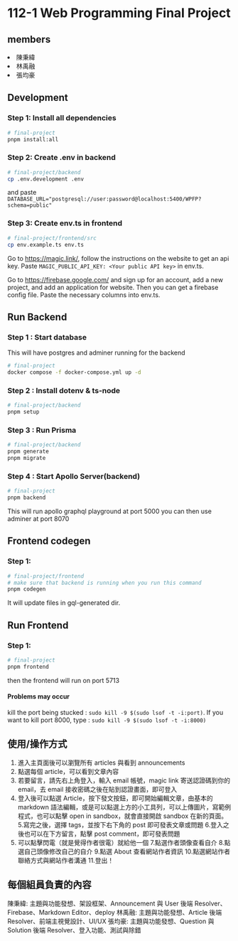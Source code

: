 # 112-1 Web Programming Final Project

## members

<nl>
  <li>陳秉緯</li>
  <li>林禹融</li>
  <li>張均豪</li>
</nl>

## Development

### Step 1: Install all dependencies

```sh
# final-project
pnpm install:all
```

### Step 2: Create .env in backend

```sh
# final-project/backend
cp .env.development .env
```

and paste `DATABASE_URL="postgresql://user:password@localhost:5400/WPFP?schema=public"`

### Step 3: Create env.ts in frontend

```sh
# final-project/frontend/src
cp env.example.ts env.ts
```

Go to https://magic.link/, follow the instructions on the website to get an api key.
Paste `MAGIC_PUBLIC_API_KEY: <Your public API key>` in env.ts.

Go to https://firebase.google.com/ and sign up for an account, add a new project, and add an application for website. Then you can get a firebase config file. Paste the necessary columns into env.ts.

## Run Backend

### Step 1 : Start database

This will have postgres and adminer running for the backend

```sh
# final-project
docker compose -f docker-compose.yml up -d
```

### Step 2 : Install dotenv & ts-node

```sh
# final-project/backend
pnpm setup
```

### Step 3 : Run Prisma

```sh
# final-project/backend
pnpm generate
pnpm migrate
```

### Step 4 : Start Apollo Server(backend)

```sh
# final-project
pnpm backend
```

This will run apollo graphql playground at port 5000
you can then use adminer at port 8070

## Frontend codegen

### Step 1:

```sh
# final-project/frontend
# make sure that backend is running when you run this command
pnpm codegen
```

It will update files in gql-generated dir.

## Run Frontend

### Step 1:

```sh
# final-project
pnpm frontend
```

then the frontend will run on port 5713

#### Problems may occur

kill the port being stucked : `sudo kill -9 $(sudo lsof -t -i:port)`. If you want to kill port 8000, type : `sudo kill -9 $(sudo lsof -t -i:8000)`

## 使用/操作方式

1. 進入主頁面後可以瀏覽所有 articles 與看到 announcements
2. 點選每個 article，可以看到文章內容
3. 若要留言，請先右上角登入，輸入 email 帳號，magic link 寄送認證碼到你的 email，去 email 接收密碼之後在貼到認證畫面，即可登入
4. 登入後可以點選 Article，按下發文按鈕，即可開始編輯文章，由基本的 markdown 語法編輯，或是可以點選上方的小工具列，可以上傳圖片，寫範例程式，也可以點擊 open in sandbox，就會直接開啟 sandbox 在新的頁面。 5.寫完之後，選擇 tags，並按下右下角的 post 即可發表文章或問題 6.登入之後也可以在下方留言，點擊 post comment，即可發表問題
5. 可以點擊閃電（就是覺得作者很電）就給他一個 7.點選作者頭像查看自介 8.點選自己頭像修改自己的自介 9.點選 About 查看網站作者資訊 10.點選網站作者聯絡方式與網站作者溝通 11.登出！

## 每個組員負責的內容

陳秉緯: 主題與功能發想、架設框架、Announcement 與 User 後端 Resolver、Firebase、Markdown Editor、deploy
林禹融: 主題與功能發想、Article 後端 Resolver、前端主視覺設計、UI/UX
張均豪: 主題與功能發想、Question 與 Solution 後端 Resolver、登入功能、測試與除錯

